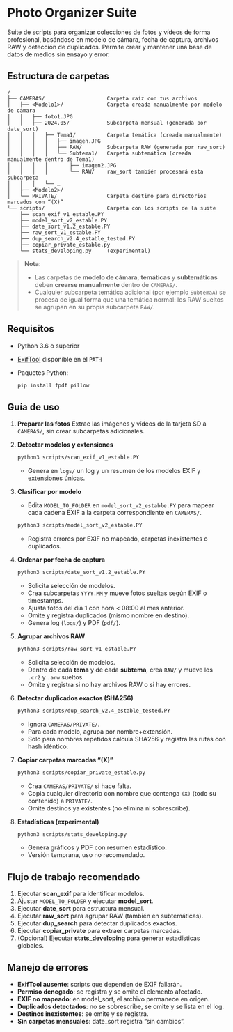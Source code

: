 # Photo Organizer Suite

Suite de scripts para organizar colecciones de fotos y vídeos de forma profesional, basándose en modelo de cámara, fecha de captura, archivos RAW y detección de duplicados. Permite crear y mantener una base de datos de medios sin ensayo y error.

## Estructura de carpetas

```text
/
├── CAMERAS/                    Carpeta raíz con tus archivos
│   ├── <Modelo1>/              Carpeta creada manualmente por modelo de cámara
│   │   ├── foto1.JPG
│   │   ├── 2024.05/            Subcarpeta mensual (generada por date_sort)
│   │   │   ├── Tema1/          Carpeta temática (creada manualmente)
│   │   │   │   ├── imagen.JPG
│   │   │   │   ├── RAW/        Subcarpeta RAW (generada por raw_sort)
│   │   │   │   └── Subtema1/   Carpeta subtemática (creada manualmente dentro de Tema1)
│   │   │   │       ├── imagen2.JPG
│   │   │   │       └── RAW/    raw_sort también procesará esta subcarpeta
│   │   │   └── …
│   ├── <Modelo2>/
│   └── PRIVATE/                Carpeta destino para directorios marcados con “(X)”
└── scripts/                    Carpeta con los scripts de la suite
    ├── scan_exif_v1_estable.PY
    ├── model_sort_v2_estable.PY
    ├── date_sort_v1.2_estable.PY
    ├── raw_sort_v1_estable.PY
    ├── dup_search_v2.4_estable_tested.PY
    ├── copiar_private_estable.py
    └── stats_developing.py     (experimental)
````

> **Nota**:
>
> * Las carpetas de **modelo de cámara**, **temáticas** y **subtemáticas** deben **crearse manualmente** dentro de `CAMERAS/`.
> * Cualquier subcarpeta temática adicional (por ejemplo `SubtemaA`) se procesa de igual forma que una temática normal: los RAW sueltos se agrupan en su propia subcarpeta `RAW/`.

## Requisitos

* Python 3.6 o superior
* [ExifTool](https://exiftool.org/) disponible en el `PATH`
* Paquetes Python:

  ```bash
  pip install fpdf pillow
  ```

## Guía de uso

1. **Preparar las fotos**
   Extrae las imágenes y vídeos de la tarjeta SD a `CAMERAS/`, sin crear subcarpetas adicionales.

2. **Detectar modelos y extensiones**

   ```bash
   python3 scripts/scan_exif_v1_estable.PY
   ```

   * Genera en `logs/` un log y un resumen de los modelos EXIF y extensiones únicas.

3. **Clasificar por modelo**

   * Edita `MODEL_TO_FOLDER` en `model_sort_v2_estable.PY` para mapear cada cadena EXIF a la carpeta correspondiente en `CAMERAS/`.

   ```bash
   python3 scripts/model_sort_v2_estable.PY
   ```

   * Registra errores por EXIF no mapeado, carpetas inexistentes o duplicados.

4. **Ordenar por fecha de captura**

   ```bash
   python3 scripts/date_sort_v1.2_estable.PY
   ```

   * Solicita selección de modelos.
   * Crea subcarpetas `YYYY.MM` y mueve fotos sueltas según EXIF o timestamps.
   * Ajusta fotos del día 1 con hora < 08:00 al mes anterior.
   * Omite y registra duplicados (mismo nombre en destino).
   * Genera log (`logs/`) y PDF (`pdf/`).

5. **Agrupar archivos RAW**

   ```bash
   python3 scripts/raw_sort_v1_estable.PY
   ```

   * Solicita selección de modelos.
   * Dentro de cada **tema** y de cada **subtema**, crea `RAW/` y mueve los `.cr2` y `.arw` sueltos.
   * Omite y registra si no hay archivos RAW o si hay errores.

6. **Detectar duplicados exactos (SHA256)**

   ```bash
   python3 scripts/dup_search_v2.4_estable_tested.PY
   ```

   * Ignora `CAMERAS/PRIVATE/`.
   * Para cada modelo, agrupa por nombre+extensión.
   * Solo para nombres repetidos calcula SHA256 y registra las rutas con hash idéntico.

7. **Copiar carpetas marcadas “(X)”**

   ```bash
   python3 scripts/copiar_private_estable.py
   ```

   * Crea `CAMERAS/PRIVATE/` si hace falta.
   * Copia cualquier directorio con nombre que contenga `(X)` (todo su contenido) a `PRIVATE/`.
   * Omite destinos ya existentes (no elimina ni sobrescribe).

8. **Estadísticas (experimental)**

   ```bash
   python3 scripts/stats_developing.py
   ```

   * Genera gráficos y PDF con resumen estadístico.
   * Versión temprana, uso no recomendado.

## Flujo de trabajo recomendado

1. Ejecutar **scan\_exif** para identificar modelos.
2. Ajustar `MODEL_TO_FOLDER` y ejecutar **model\_sort**.
3. Ejecutar **date\_sort** para estructura mensual.
4. Ejecutar **raw\_sort** para agrupar RAW (también en subtemáticas).
5. Ejecutar **dup\_search** para detectar duplicados exactos.
6. Ejecutar **copiar\_private** para extraer carpetas marcadas.
7. (Opcional) Ejecutar **stats\_developing** para generar estadísticas globales.

## Manejo de errores

* **ExifTool ausente**: scripts que dependen de EXIF fallarán.
* **Permiso denegado**: se registra y se omite el elemento afectado.
* **EXIF no mapeado**: en model\_sort, el archivo permanece en origen.
* **Duplicados detectados**: no se sobrescribe, se omite y se lista en el log.
* **Destinos inexistentes**: se omite y se registra.
* **Sin carpetas mensuales**: date\_sort registra “sin cambios”.
